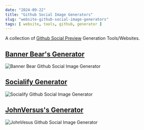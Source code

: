 ```yaml
---
date: "2024-09-22"
title: "Github Social Image Generators"
slug: "website-github-social-image-generators"
tags: [ website, tools, github, generator ]
---
```




A collection of [Github Social Preview][1] Generation Tools/Websites.

## [Banner Bear's Generator][2]

![Banner Bear Github Social Image Generator][3]

## [Socialify Generator][4]

![Socialify Github Social Image Generator][5]

## [JohnVersus's Generator][6]

![JohnVesus Github Social Image Generator][7]



   [1]: https://docs.github.com/en/repositories/managing-your-repositorys-settings-and-features/customizing-your-repository/customizing-your-repositorys-social-media-preview
   [2]: https://www.bannerbear.com/demos/github-social-preview-generator-tool/
   [3]: /saves/2024/09/images/github-social-preview-generator-bannerbear.png
   [4]: https://socialify.git.ci
   [5]: /saves/2024/09/images/github-social-preview-generator-socialify.png
   [6]: https://github-social-image-generator.vercel.app
   [7]: /saves/2024/09/images/github-social-preview-generator-johnversus.png

